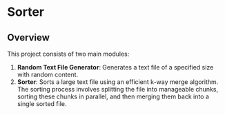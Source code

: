 # Sorter

## Overview

This project consists of two main modules:

1. **Random Text File Generator**: Generates a text file of a specified size with random content.
2. **Sorter**: Sorts a large text file using an efficient k-way merge algorithm. The sorting process involves splitting the file into manageable chunks, sorting these chunks in parallel, and then merging them back into a single sorted file.

